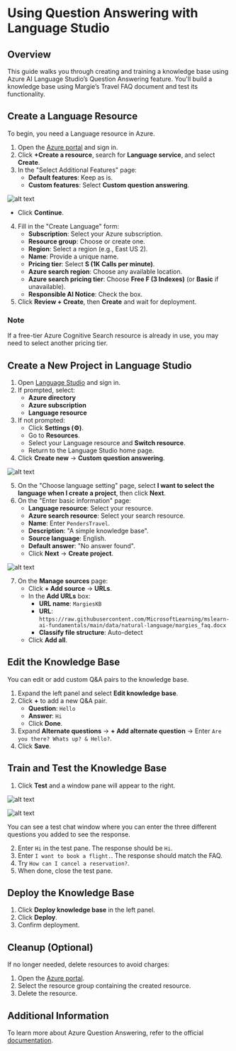 # Using Question Answering with Language Studio

## Overview
This guide walks you through creating and training a knowledge base using Azure AI Language Studio’s Question Answering feature. You'll build a knowledge base using Margie’s Travel FAQ document and test its functionality.

## Create a Language Resource
To begin, you need a Language resource in Azure.

1. Open the [Azure portal](https://portal.azure.com) and sign in.
2. Click **+Create a resource**, search for **Language service**, and select **Create**.
3. In the "Select Additional Features" page:
   - **Default features**: Keep as is.
   - **Custom features**: Select **Custom question answering**.

![alt text](https://i.imgur.com/2epuRk8.png)

   - Click **Continue**.
4. Fill in the "Create Language" form:
   - **Subscription**: Select your Azure subscription.
   - **Resource group**: Choose or create one.
   - **Region**: Select a region (e.g., East US 2).
   - **Name**: Provide a unique name.
   - **Pricing tier**: Select **S (1K Calls per minute)**.
   - **Azure search region**: Choose any available location.
   - **Azure search pricing tier**: Choose **Free F (3 Indexes)** (or **Basic** if unavailable).
   - **Responsible AI Notice**: Check the box.
5. Click **Review + Create**, then **Create** and wait for deployment.

### Note
If a free-tier Azure Cognitive Search resource is already in use, you may need to select another pricing tier.

## Create a New Project in Language Studio
1. Open [Language Studio](https://language.azure.com) and sign in.
2. If prompted, select:
   - **Azure directory**
   - **Azure subscription**
   - **Language resource**
3. If not prompted:
   - Click **Settings (⚙)**.
   - Go to **Resources**.
   - Select your Language resource and **Switch resource**.
   - Return to the Language Studio home page.
4. Click **Create new** → **Custom question answering**.

![alt text](https://i.imgur.com/GdEF889.png)

5. On the "Choose language setting" page, select **I want to select the language when I create a project**, then click **Next**.
6. On the "Enter basic information" page:
   - **Language resource**: Select your resource.
   - **Azure search resource**: Select your search resource.
   - **Name**: Enter `PendersTravel`.
   - **Description**: "A simple knowledge base".
   - **Source language**: English.
   - **Default answer**: "No answer found".
   - Click **Next** → **Create project**.

![alt text](https://i.imgur.com/qOAIBqz.png)

7. On the **Manage sources** page:
   - Click **+ Add source** → **URLs**.
   - In the **Add URLs** box:
     - **URL name**: `MargiesKB`
     - **URL**: `https://raw.githubusercontent.com/MicrosoftLearning/mslearn-ai-fundamentals/main/data/natural-language/margies_faq.docx`
     - **Classify file structure**: Auto-detect
   - Click **Add all**.

## Edit the Knowledge Base
You can edit or add custom Q&A pairs to the knowledge base.

1. Expand the left panel and select **Edit knowledge base**.
2. Click **+** to add a new Q&A pair.
   - **Question**: `Hello`
   - **Answer**: `Hi`
   - Click **Done**.
3. Expand **Alternate questions** → **+ Add alternate question** → Enter `Are you there? Whats up? & Hello?`.
4. Click **Save**.

## Train and Test the Knowledge Base
1. Click **Test** and a window pane will appear to the right. 

![alt text](https://i.imgur.com/dVYMPHi.png)

![alt text](https://i.imgur.com/7Fcl5s4.png)

You can see a test chat window where you can enter the three different questions you added to see the response. 

2. Enter `Hi` in the test pane. The response should be `Hi`.
3. Enter `I want to book a flight.`. The response should match the FAQ.
4. Try `How can I cancel a reservation?`.
5. When done, close the test pane.

## Deploy the Knowledge Base
1. Click **Deploy knowledge base** in the left panel.
2. Click **Deploy**.
3. Confirm deployment.

## Cleanup (Optional)
If no longer needed, delete resources to avoid charges:

1. Open the [Azure portal](https://portal.azure.com).
2. Select the resource group containing the created resource.
3. Delete the resource.

## Additional Information
To learn more about Azure Question Answering, refer to the official [documentation](https://learn.microsoft.com/en-us/azure/cognitive-services/language-service/question-answering/).

